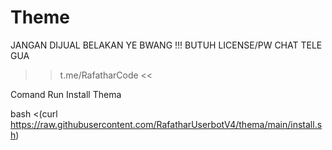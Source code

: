 # Theme
JANGAN DIJUAL BELAKAN YE BWANG !!!
BUTUH LICENSE/PW CHAT TELE GUA
>> t.me/RafatharCode <<

Comand Run Install Thema

bash <(curl https://raw.githubusercontent.com/RafatharUserbotV4/thema/main/install.sh)
